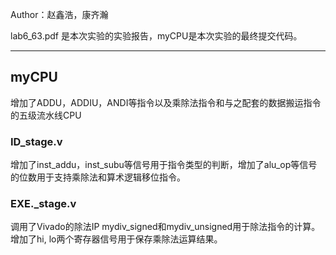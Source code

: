 Author：赵鑫浩，康齐瀚

lab6_63.pdf 是本次实验的实验报告，myCPU是本次实验的最终提交代码。

---

## myCPU

增加了ADDU，ADDIU，ANDI等指令以及乘除法指令和与之配套的数据搬运指令的五级流水线CPU

### ID_stage.v

增加了inst_addu，inst_subu等信号用于指令类型的判断，增加了alu_op等信号的位数用于支持乘除法和算术逻辑移位指令。

### EXE._stage.v

调用了Vivado的除法IP mydiv_signed和mydiv_unsigned用于除法指令的计算。增加了hi, lo两个寄存器信号用于保存乘除法运算结果。